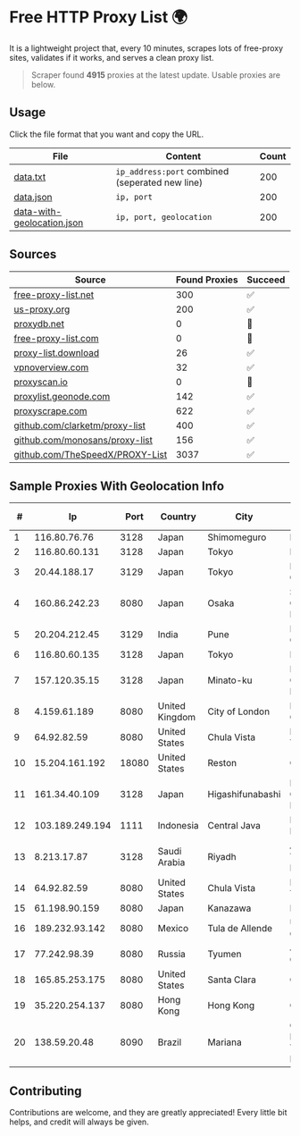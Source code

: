 
# Free HTTP Proxy List 🌍

It is a lightweight project that, every 10 minutes, scrapes lots of free-proxy sites, validates if it works, and serves a clean proxy list.


> Scraper found **4915** proxies at the latest update. Usable proxies are below.

## Usage

Click the file format that you want and copy the URL.


|File|Content|Count|
|----|-------|-----|
|[data.txt](https://raw.githubusercontent.com/themiralay/Proxy-List-World/master/data.txt)|`ip_address:port` combined (seperated new line)|200|
|[data.json](https://raw.githubusercontent.com/themiralay/Proxy-List-World/master/data.json)|`ip, port`|200|
|[data-with-geolocation.json](https://raw.githubusercontent.com/themiralay/Proxy-List-World/master/data-with-geolocation.json)|`ip, port, geolocation`|200|

## Sources

|Source|Found Proxies|Succeed|
|------|-------------|-------|
|[free-proxy-list.net](https://free-proxy-list.net)|300|✅|
|[us-proxy.org](https://www.us-proxy.org)|200|✅|
|[proxydb.net](http://proxydb.net)|0|🚫|
|[free-proxy-list.com](https://free-proxy-list.com/?page=&port=&type%5B%5D=http&type%5B%5D=https&up_time=0&search=Search)|0|🚫|
|[proxy-list.download](https://www.proxy-list.download/HTTP)|26|✅|
|[vpnoverview.com](https://vpnoverview.com/privacy/anonymous-browsing/free-proxy-servers)|32|✅|
|[proxyscan.io](https://www.proxyscan.io)|0|🚫|
|[proxylist.geonode.com](https://proxylist.geonode.com/api/proxy-list?limit=300&page=1&sort_by=lastChecked&sort_type=desc&protocols=http,https)|142|✅|
|[proxyscrape.com](https://api.proxyscrape.com/v2/?request=displayproxies&protocol=http&timeout=10000&country=all&ssl=all&anonymity=all)|622|✅|
|[github.com/clarketm/proxy-list](https://raw.githubusercontent.com/clarketm/proxy-list/master/proxy-list-raw.txt)|400|✅|
|[github.com/monosans/proxy-list](https://raw.githubusercontent.com/monosans/proxy-list/main/proxies/http.txt)|156|✅|
|[github.com/TheSpeedX/PROXY-List](https://raw.githubusercontent.com/TheSpeedX/PROXY-List/master/http.txt)|3037|✅|


## Sample Proxies With Geolocation Info

|#|Ip|Port|Country|City|Internet Service Provider|
|-|--|----|-------|----|-------------------------|
|1|116.80.76.76|3128|Japan|Shimomeguro|InfoSphere|
|2|116.80.60.131|3128|Japan|Tokyo|InfoSphere|
|3|20.44.188.17|3129|Japan|Tokyo|Microsoft Corporation|
|4|160.86.242.23|8080|Japan|Osaka|Sony Network Communications Inc|
|5|20.204.212.45|3129|India|Pune|Microsoft Corporation|
|6|116.80.60.135|3128|Japan|Tokyo|InfoSphere|
|7|157.120.35.15|3128|Japan|Minato-ku|NTT PC Communications, Inc.|
|8|4.159.61.189|8080|United Kingdom|City of London|Microsoft Corporation|
|9|64.92.82.59|8080|United States|Chula Vista|Momentum Telecom, Inc.|
|10|15.204.161.192|18080|United States|Reston|OVH SAS|
|11|161.34.40.109|3128|Japan|Higashifunabashi|NTT PC Communications, Inc.|
|12|103.189.249.194|1111|Indonesia|Central Java|PT Berkah Media Kusuma Vision|
|13|8.213.17.87|3128|Saudi Arabia|Riyadh|Alibaba (US) Technology Co., Ltd.|
|14|64.92.82.59|8080|United States|Chula Vista|Momentum Telecom, Inc.|
|15|61.198.90.159|8080|Japan|Kanazawa|NSK Co., Ltd.|
|16|189.232.93.142|8080|Mexico|Tula de Allende|Uninet S.A. de C.V.|
|17|77.242.98.39|8080|Russia|Tyumen|JSC "Russian Company" LIR|
|18|165.85.253.175|8080|United States|Santa Clara|Google LLC|
|19|35.220.254.137|8080|Hong Kong|Hong Kong|Google LLC|
|20|138.59.20.48|8090|Brazil|Mariana|Companhia Itabirana Telecomunicações Ltda|



## Contributing

Contributions are welcome, and they are greatly appreciated! Every
little bit helps, and credit will always be given.

